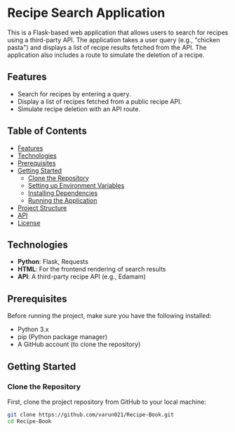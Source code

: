 # Recipe Search Application

This is a Flask-based web application that allows users to search for recipes using a third-party API. The application takes a user query (e.g., "chicken pasta") and displays a list of recipe results fetched from the API. The application also includes a route to simulate the deletion of a recipe.

## Features
- Search for recipes by entering a query.
- Display a list of recipes fetched from a public recipe API.
- Simulate recipe deletion with an API route.
  
## Table of Contents
- [Features](#features)
- [Technologies](#technologies)
- [Prerequisites](#prerequisites)
- [Getting Started](#getting-started)
  - [Clone the Repository](#clone-the-repository)
  - [Setting up Environment Variables](#setting-up-environment-variables)
  - [Installing Dependencies](#installing-dependencies)
  - [Running the Application](#running-the-application)
- [Project Structure](#project-structure)
- [API](#api)
- [License](#license)

## Technologies
- **Python**: Flask, Requests
- **HTML**: For the frontend rendering of search results
- **API**: A third-party recipe API (e.g., Edamam)

## Prerequisites
Before running the project, make sure you have the following installed:
- Python 3.x
- pip (Python package manager)
- A GitHub account (to clone the repository)

## Getting Started

### Clone the Repository
First, clone the project repository from GitHub to your local machine:
```bash
git clone https://github.com/varun021/Recipe-Book.git
cd Recipe-Book
